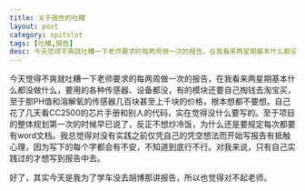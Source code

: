 ```yaml
---
title: 关于报告的吐糟
layout: post
category: spitslot
tags: [吐糟,报告]
desc: 今天觉得不爽就吐糟一下老师要求的每两周做一次的报告，在我看来两星期基本什么都没做什么
---
```


今天觉得不爽就吐糟一下老师要求的每两周做一次的报告，在我看来两星期基本什么都没做什么，要用的各种传感器、设备都没，有的模块还要自己掏钱去淘宝买，至于那PH值和溶解氧的传感器几百块甚至上千块的价格，根本想都不要想。自己花了几天看CC2500的芯片手册和别人的代码，实在觉得没什么要写的。至于项目的整体规划第一次的时候早已说了，反正不想炒冷饭，为什么还是要规定每次都要有word文档。我总觉得对没有实践之前仅凭自己的凭空想法而开始写报告有抵触心理，因为写下的每个字都会有不安，不知道到底行不行。对我来说，只有自己实践过的才想写到报告中去。

好了，其实今天是我为了学车没去胡博那讲报告，所以也觉得对不起老师。